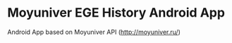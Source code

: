 Moyuniver EGE History Android App
==============
Android App based on Moyuniver API (http://moyuniver.ru/)

